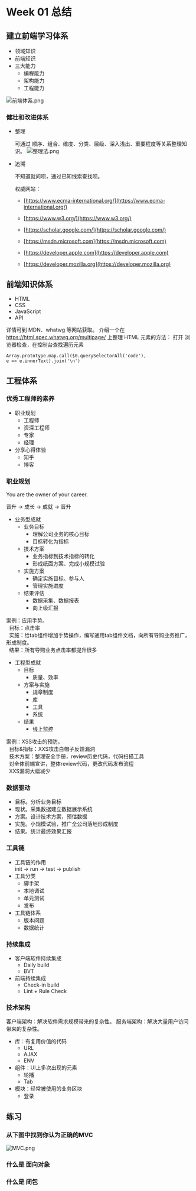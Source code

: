 # Week 01 总结

## 建立前端学习体系

* 领域知识
* 前端知识
* 三大能力
  * 编程能力
  * 架构能力
  * 工程能力

![前端体系.png](./assets/前端体系.png)

### 健壮和改进体系

* 整理

  可通过 顺序、组合、维度、分类、层级、深入浅出、重要程度等关系整理知识。
  ![整理法.png](./assets/整理法.png)

* 追溯

  不知道就问呗，通过已知线索查找呗。

  权威网站：

  * [https://www.ecma-international.org/](https://www.ecma-international.org/)

  * [https://www.w3.org/](https://www.w3.org/)

  * [https://scholar.google.com/](https://scholar.google.com/)

  * [https://msdn.microsoft.com](https://msdn.microsoft.com)

  * [https://developer.apple.com](https://developer.apple.com)

  * [https://developer.mozilla.org](https://developer.mozilla.org)

## 前端知识体系

* HTML
* CSS
* JavaScript
* API

详情可到 MDN、whatwg 等网站获取。
介绍一个在 https://html.spec.whatwg.org/multipage/ 上整理 HTML 元素的方法：
打开 浏览器检查，在控制台查找遍历元素
```
Array.prototype.map.call($0.querySelectorAll('code'),
e => e.innerText).join('\n')
```

## 工程体系

### 优秀工程师的素养

* 职业规划
  * 工程师
  * 资深工程师
  * 专家
  * 经理
* 分享心得体验
  * 知乎
  * 博客

### 职业规划

  You are the owner of your career.

  晋升 -> 成长 -> 成就 -> 晋升

* 业务型成就
  * 业务目标
    * 理解公司业务的核心目标
    * 目标转化为指标
  * 技术方案
    * 业务指标到技术指标的转化
    * 形成纸面方案、完成小规模试验
  * 实施方案
    * 确定实施目标、参与人
    * 管理实施进度
  * 结果评估
    * 数据采集、数据报表
    * 向上级汇报

案例：应用手势。<br/>
&nbsp;&nbsp;目标：点击率<br/>
&nbsp;&nbsp;实施：给tab组件增加手势操作，编写通用tab组件文档，向所有导购业务推广，形成制度。<br/>
&nbsp;&nbsp;结果：所有导购业务点击率都提升很多

* 工程型成就
  * 目标
    * 质量、效率
  * 方案与实施
    * 规章制度
    * 库
    * 工具
    * 系统
  * 结果
    * 线上监控

案例：XSS攻击的预防。<br/>
&nbsp;&nbsp;目标&指标：XXS攻击白帽子反馈漏洞<br/>
&nbsp;&nbsp;技术方案：整理安全手册，review历史代码，代码扫描工具<br/>
&nbsp;&nbsp;对全体前端宣讲，整体review代码，更改代码发布流程<br/>
&nbsp;&nbsp;XXS漏洞大幅减少

### 数据驱动
* 目标。分析业务目标
* 现状。采集数据建立数据展示系统
* 方案。设计技术方案，预估数据
* 实施。小规模试验，推广全公司落地形成制度
* 结果。统计最终效果汇报

### 工具链

* 工具链的作用<br/>
  init -> run -> test -> publish
* 工具分类
  * 脚手架
  * 本地调试
  * 单元测试
  * 发布
* 工具链体系
  * 版本问题
  * 数据统计

### 持续集成
* 客户端软件持续集成
  * Daily build
  * BVT
* 前端持续集成
  * Check-in build
  * Lint + Rule Check

### 技术架构
客户端架构：解决软件需求规模带来的复杂性。
服务端架构：解决大量用户访问带来的复杂性。

* 库：有复用价值的代码
  * URL
  * AJAX
  * ENV
* 组件：UI上多次出现的元素
  * 轮播
  * Tab
* 模块：经常被使用的业务区块
  * 登录

## 练习
### 从下图中找到你认为正确的MVC

![MVC.png](./assets/MVC.png)

### 什么是 面向对象

### 什么是 闭包